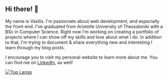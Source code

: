 ## Hi there! 👋

My name is Vasilis. 
I'm passionate about web development, and especially the front-end. 
I've graduated from Aristotle University of Thessaloniki with a BSc in Computer Science. 
Right now I'm working on creating a portfolio of projects where I can show off my skills and love about what I do. 
In addition to that, I'm trying to document & share everything new and interesting I learn through my blog posts.

I encourage you to visit my personal website to learn more about me.
You can find me on [LinkedIn](https://www.linkedin.com/in/christoforidis-vasileios/), as well!

[![Top Langs](https://github-readme-stats.vercel.app/api/top-langs/?username=chrvaskos)](https://github.com/anuraghazra/github-readme-stats)

